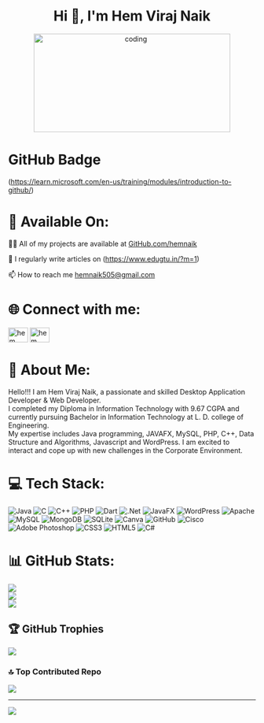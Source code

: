  
<h1 align="center">Hi 👋, I'm Hem Viraj Naik</h1>          
<center><img alt="coding"   width="400"   src="https://granroyalleigarape.com.br/wp-content/uploads/2021/05/programmer.gif" height="200"></img></center>   

# GitHub Badge    
(https://learn.microsoft.com/en-us/training/modules/introduction-to-github/)     
         
# 📶 Available On:      
👨‍💻 All of my projects are available at [GitHub.com/hemnaik](GitHub.com/hemnaik)   
 
📝 I regularly write articles on (https://www.edugtu.in/?m=1)

 📫 How to reach me hemnaik505@gmail.com

# 🌐 Connect with me:
<p align="left">
<a href="https://linkedin.com/in/hem naik" target="blank"><img align="center" src="https://raw.githubusercontent.com/rahuldkjain/github-profile-readme-generator/master/src/images/icons/Social/linked-in-alt.svg" alt="hem naik" height="30" width="40" /></a>
<a href="https://instagram.com/hem naik" target="blank"><img align="center" src="https://raw.githubusercontent.com/rahuldkjain/github-profile-readme-generator/master/src/images/icons/Social/instagram.svg" alt="hem naik" height="30" width="40" /></a>
</p>

# 💫 About Me:
Hello!!! I am Hem Viraj Naik, a passionate and skilled Desktop Application Developer & Web Developer. <br>I completed my Diploma in Information Technology with 9.67 CGPA and currently pursuing Bachelor in Information Technology at L. D. college of Engineering.<br>My expertise includes Java programming, JAVAFX, MySQL, PHP, C++, Data Structure and Algorithms, Javascript and WordPress. I am excited to interact and cope up with new challenges in the Corporate Environment.    

# 💻 Tech Stack:
![Java](https://img.shields.io/badge/java-%23ED8B00.svg?style=for-the-badge&logo=openjdk&logoColor=white) ![C](https://img.shields.io/badge/c-%2300599C.svg?style=for-the-badge&logo=c&logoColor=white) ![C++](https://img.shields.io/badge/c++-%2300599C.svg?style=for-the-badge&logo=c%2B%2B&logoColor=white) ![PHP](https://img.shields.io/badge/php-%23777BB4.svg?style=for-the-badge&logo=php&logoColor=white) ![Dart](https://img.shields.io/badge/dart-%230175C2.svg?style=for-the-badge&logo=dart&logoColor=white) ![.Net](https://img.shields.io/badge/.NET-5C2D91?style=for-the-badge&logo=.net&logoColor=white) ![JavaFX](https://img.shields.io/badge/javafx-%23FF0000.svg?style=for-the-badge&logo=javafx&logoColor=white) ![WordPress](https://img.shields.io/badge/WordPress-%23117AC9.svg?style=for-the-badge&logo=WordPress&logoColor=white) ![Apache](https://img.shields.io/badge/apache-%23D42029.svg?style=for-the-badge&logo=apache&logoColor=white) ![MySQL](https://img.shields.io/badge/mysql-4479A1.svg?style=for-the-badge&logo=mysql&logoColor=white) ![MongoDB](https://img.shields.io/badge/MongoDB-%234ea94b.svg?style=for-the-badge&logo=mongodb&logoColor=white) ![SQLite](https://img.shields.io/badge/sqlite-%2307405e.svg?style=for-the-badge&logo=sqlite&logoColor=white) ![Canva](https://img.shields.io/badge/Canva-%2300C4CC.svg?style=for-the-badge&logo=Canva&logoColor=white) ![GitHub](https://img.shields.io/badge/github-%23121011.svg?style=for-the-badge&logo=github&logoColor=white) ![Cisco](https://img.shields.io/badge/cisco-%23049fd9.svg?style=for-the-badge&logo=cisco&logoColor=black) ![Adobe Photoshop](https://img.shields.io/badge/adobe%20photoshop-%2331A8FF.svg?style=for-the-badge&logo=adobe%20photoshop&logoColor=white) ![CSS3](https://img.shields.io/badge/css3-%231572B6.svg?style=for-the-badge&logo=css3&logoColor=white) ![HTML5](https://img.shields.io/badge/html5-%23E34F26.svg?style=for-the-badge&logo=html5&logoColor=white) ![C#](https://img.shields.io/badge/c%23-%23239120.svg?style=for-the-badge&logo=csharp&logoColor=white)
# 📊 GitHub Stats:
![](https://github-readme-stats.vercel.app/api?username=hemnaik&theme=dracula&hide_border=false&include_all_commits=false&count_private=false)<br/>
![](https://github-readme-streak-stats.herokuapp.com/?user=hemnaik&theme=dracula&hide_border=false)<br/>
![](https://github-readme-stats.vercel.app/api/top-langs/?username=hemnaik&theme=dracula&hide_border=false&include_all_commits=false&count_private=false&layout=compact)

## 🏆 GitHub Trophies
![](https://github-profile-trophy.vercel.app/?username=hemnaik&theme=dracula&no-frame=false&no-bg=false&margin-w=4)

### 🔝 Top Contributed Repo
![](https://github-contributor-stats.vercel.app/api?username=hemnaik&limit=5&theme=dracula&combine_all_yearly_contributions=true)

---
[![](https://visitcount.itsvg.in/api?id=hemnaik&icon=6&color=7)](https://visitcount.itsvg.in)
<!-- Proudly created with GPRM ( https://gprm.itsvg.in ) --> 
